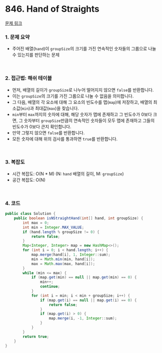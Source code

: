 # 846. Hand of Straights

[문제 링크](https://leetcode.com/problems/hand-of-straights/)

### 1. 문제 요약

- 주어진 배열(`hand`)이 `groupSize`의 크기를 가진 연속적인 숫자들의 그룹으로 나눌 수 있는지를 판단하는 문제

<br>

### 2. 접근법: 해쉬 테이블

- 먼저, 배열의 길이가 `groupSize`로 나누어 떨어지지 않으면 `false`를 반환합니다.
- 이는 `groupSize`의 크기를 가진 그룹으로 나눌 수 없음을 의미합니다.
- 그 다음, 배열의 각 요소에 대해 그 요소의 빈도수를 맵(`map`)에 저장하고, 배열의 최소값(`min`)과 최대값(`max`)을 찾습니다.
- `min`부터 `max`까지의 숫자에 대해, 해당 숫자가 맵에 존재하고 그 빈도수가 0보다 크면, 그 숫자부터 `groupSize`만큼의 연속적인 숫자들이 모두 맵에 존재하고 그들의 빈도수가 0보다 큰지 확인합니다.
- 만약 그렇지 않으면 `false`를 반환합니다. 
- 모든 숫자에 대해 위의 검사를 통과하면 `true`를 반환합니다.

<br>

### 3. 복잡도

- 시간 복잡도: O(N * M) (N: `hand` 배열의 길이, M: `groupSize`)
- 공간 복잡도: O(N)

<br>

### 4. 코드

``` Java
public class Solution {
    public boolean isNStraightHand(int[] hand, int groupSize) {
        int max = 0;
        int min = Integer.MAX_VALUE;
        if (hand.length % groupSize != 0) {
            return false;
        }
        Map<Integer, Integer> map = new HashMap<>();
        for (int i = 0; i < hand.length; i++) {
            map.merge(hand[i], 1, Integer::sum);
            min = Math.min(min, hand[i]);
            max = Math.max(max, hand[i]);
        }
        while (min <= max) {
            if (map.get(min) == null || map.get(min) == 0) {
                min++;
                continue;
            }
            for (int i = min; i < min + groupSize; i++) {
                if (map.get(i) == null || map.get(i) == 0) {
                    return false;
                }
                if (map.get(i) > 0) {
                    map.merge(i, -1, Integer::sum);
                }
            }
        }
        return true;
    }
}

```
